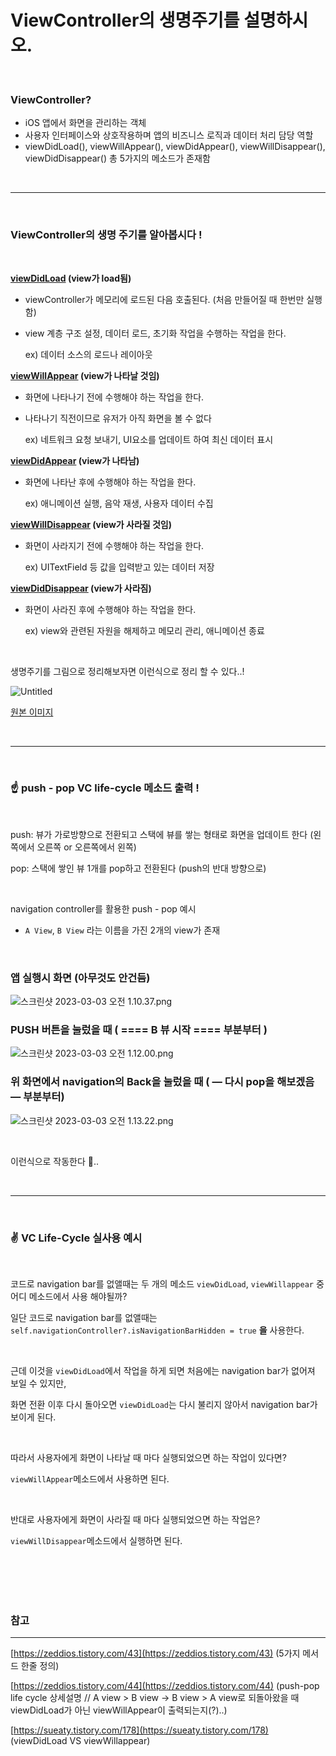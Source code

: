 # ViewController의 생명주기를 설명하시오.

<br>

### ViewController?

- iOS 앱에서 화면을 관리하는 객체
- 사용자 인터페이스와 상호작용하며 앱의 비즈니스 로직과 데이터 처리 담당 역할
- viewDidLoad(), viewWillAppear(), viewDidAppear(), viewWillDisappear(), viewDidDisappear()
총 5가지의 메소드가 존재함

<br>

---

<br>

### **ViewController의 생명 주기를 알아봅시다 !**

<br>

**[viewDidLoad](https://developer.apple.com/documentation/uikit/uiviewcontroller/1621495-viewdidload) (view가 load됨)**

- viewController가 메모리에 로드된 다음 호출된다. (처음 만들어질 때 한번만 실행함)
- view 계층 구조 설정, 데이터 로드, 초기화 작업을 수행하는 작업을 한다.
    
    ex) 데이터 소스의 로드나 레이아웃
    

**[viewWillAppear](https://developer.apple.com/documentation/uikit/uiviewcontroller/1621510-viewwillappear) (view가 나타날 것임)**

- 화면에 나타나기 전에 수행해야 하는 작업을 한다.
- 나타나기 직전이므로 유저가 아직 화면을 볼 수 없다
    
    ex) 네트워크 요청 보내기, UI요소를 업데이트 하여 최신 데이터 표시
    

**[viewDidAppear](https://developer.apple.com/documentation/uikit/uiviewcontroller/1621423-viewdidappear) (view가 나타남)**

- 화면에 나타난 후에 수행해야 하는 작업을 한다.
    
    ex) 애니메이션 실행, 음악 재생, 사용자 데이터 수집
    

**[viewWillDisappear](https://developer.apple.com/documentation/uikit/uiviewcontroller/1621485-viewwilldisappear) (view가 사라질 것임)**

- 화면이 사라지기 전에 수행해야 하는 작업을 한다.
    
    ex) UITextField 등 값을 입력받고 있는 데이터 저장
    

**[viewDidDisappear](https://developer.apple.com/documentation/uikit/uiviewcontroller/1621477-viewdiddisappear) (view가 사라짐)**

- 화면이 사라진 후에 수행해야 하는 작업을 한다.
    
    ex) view와 관련된 자원을 해제하고 메모리 관리, 애니메이션 종료
    
 <br>   

생명주기를 그림으로 정리해보자면 이런식으로 정리 할 수 있다..!

![Untitled](%5BSwift%5D%20ViewController%207615418f2cfd4719a8bda92b2247c47e/Untitled.png)

[원본 이미지](https://developer.apple.com/documentation/uikit/uiviewcontroller)

<br>

---

<br>

### **☝ push - pop VC life-cycle 메소드 출력 !**

<br>

push: 뷰가 가로방향으로 전환되고 스택에 뷰를 쌓는 형태로 화면을 업데이트 한다 
(왼쪽에서 오른쪽 or 오른쪽에서 왼쪽)

pop: 스택에 쌓인 뷰 1개를 pop하고 전환된다 (push의 반대 방향으로)

<br>

navigation controller를 활용한 push - pop 예시

- `A View`, `B View` 라는 이름을 가진 2개의 view가 존재

<br>

### 앱 실행시 화면 (아무것도 안건듬)

![스크린샷 2023-03-03 오전 1.10.37.png](%5BSwift%5D%20ViewController%207615418f2cfd4719a8bda92b2247c47e/%25E1%2584%2589%25E1%2585%25B3%25E1%2584%258F%25E1%2585%25B3%25E1%2584%2585%25E1%2585%25B5%25E1%2586%25AB%25E1%2584%2589%25E1%2585%25A3%25E1%2586%25BA_2023-03-03_%25E1%2584%258B%25E1%2585%25A9%25E1%2584%258C%25E1%2585%25A5%25E1%2586%25AB_1.10.37.png)

### PUSH 버튼을 눌렀을 때 ( ==== B 뷰 시작 ==== 부분부터 )

![스크린샷 2023-03-03 오전 1.12.00.png](%5BSwift%5D%20ViewController%207615418f2cfd4719a8bda92b2247c47e/%25E1%2584%2589%25E1%2585%25B3%25E1%2584%258F%25E1%2585%25B3%25E1%2584%2585%25E1%2585%25B5%25E1%2586%25AB%25E1%2584%2589%25E1%2585%25A3%25E1%2586%25BA_2023-03-03_%25E1%2584%258B%25E1%2585%25A9%25E1%2584%258C%25E1%2585%25A5%25E1%2586%25AB_1.12.00.png)

### 위 화면에서 navigation의 Back을 눌렀을 때 ( — 다시 pop을 해보겠음 — 부분부터)

![스크린샷 2023-03-03 오전 1.13.22.png](%5BSwift%5D%20ViewController%207615418f2cfd4719a8bda92b2247c47e/%25E1%2584%2589%25E1%2585%25B3%25E1%2584%258F%25E1%2585%25B3%25E1%2584%2585%25E1%2585%25B5%25E1%2586%25AB%25E1%2584%2589%25E1%2585%25A3%25E1%2586%25BA_2023-03-03_%25E1%2584%258B%25E1%2585%25A9%25E1%2584%258C%25E1%2585%25A5%25E1%2586%25AB_1.13.22.png)

<br>

이런식으로 작동한다 🙂..

<br>

---

<br>

### **✌ VC Life-Cycle 실사용 예시**

<br>

코드로 navigation bar를 없앨때는 두 개의 메소드 `viewDidLoad`, `viewWillappear` 중 어디 메소드에서 사용 해야될까?

일단 코드로 navigation bar를 없앨때는 `self.navigationController?.isNavigationBarHidden = true` **을** 사용한다.

<br>

근데 이것을 `viewDidLoad`에서 작업을 하게 되면 처음에는 navigation bar가 없어져 보일 수 있지만, 

화면 전환 이후 다시 돌아오면 `viewDidLoad`는 다시 불리지 않아서 navigation bar가 보이게 된다.

<br>

따라서 사용자에게 화면이 나타날 때 마다 실행되었으면 하는 작업이 있다면?

`viewWillAppear`메소드에서 사용하면 된다. 

<br>

반대로 사용자에게 화면이 사라질 때 마다 실행되었으면 하는 작업은?

`viewWillDisappear`메소드에서 실행하면 된다.

<br><br><br><br>

### 참고

---

[https://zeddios.tistory.com/43](https://zeddios.tistory.com/43) (5가지 메서드 한줄 정의)

[https://zeddios.tistory.com/44](https://zeddios.tistory.com/44) (push-pop life cycle 상세설명 // A view > B view → B view > A view로 되돌아왔을 때 viewDidLoad가 아닌 viewWillAppear이 출력되는지(?)..)

[https://sueaty.tistory.com/178](https://sueaty.tistory.com/178) (viewDidLoad VS viewWillappear)

